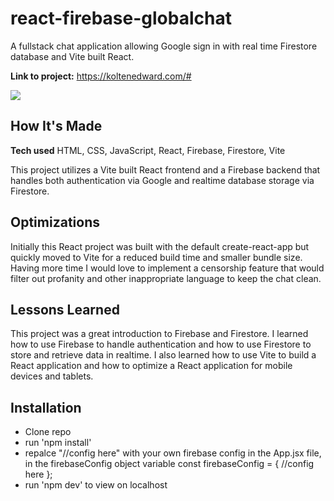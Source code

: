 # react-firebase-globalchat
A fullstack chat application allowing Google sign in with real time Firestore database and Vite built React.


**Link to project:** https://koltenedward.com/#

![](images/preview.gif)

## How It's Made

**Tech used** HTML, CSS, JavaScript, React, Firebase, Firestore, Vite

This project utilizes a Vite built React frontend and a Firebase backend that handles both authentication via Google and realtime database storage via Firestore.

## Optimizations

Initially this React project was built with the default create-react-app but quickly moved to Vite for a reduced build time and smaller bundle size. Having more time I would love to implement a censorship feature that would filter out profanity and other inappropriate language to keep the chat clean.

## Lessons Learned

This project was a great introduction to Firebase and Firestore. I learned how to use Firebase to handle authentication and how to use Firestore to store and retrieve data in realtime. I also learned how to use Vite to build a React application and how to optimize a React application for mobile devices and tablets.

## Installation

- Clone repo
- run 'npm install'
- repalce "//config here" with your own firebase config in the App.jsx file, in the firebaseConfig object variable
const firebaseConfig = {
  //config here
};
- run 'npm dev' to view on localhost